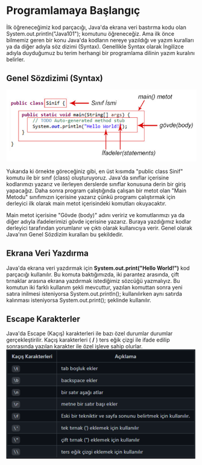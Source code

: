 # Programlamaya Başlangıç
İlk öğreneceğimiz kod parçacığı, Java'da ekrana veri bastırma kodu olan System.out.println("Java101"); komutunu öğreneceğiz. Ama ilk önce bilmemiz geren bir konu Java'da kodların nereye yazıldığı ve yazım kuralları ya da diğer adıyla söz dizimi (Syntax). Genellikle Syntax olarak İngilizce adıyla duyduğumuz bu terim herhangi bir programlama dilinin yazım kuralını belirler.

## Genel Sözdizimi (Syntax)
![](https://raw.githubusercontent.com/Kodluyoruz/taskforce/main/java101/programlamaya-baslangic/figures/java-syntax.jpg)

Yukarıda ki örnekte göreceğiniz gibi, en üst kısımda "public class Sinif" komutu ile bir sınıf (class) oluşturuyoruz. Java'da sınıflar içerisine kodlarımızı yazarız ve ilerleyen derslerde sınıflar konusuna derin bir giriş yapacağız. Daha sonra program çalıştığında çalışan bir metot olan "Main Metodu" sınıfımızın içerisine yazarız çünkü programı çalıştırmak için derleyici ilk olarak main metot içerisindeki komutları okuyacaktır.

Main metot içerisine "Gövde (body)" adını veririz ve komutlarımızı ya da diğer adıyla ifadelerimizi gövde içerisine yazarız. Buraya yazdığımız kodlar derleyici tarafından yorumlanır ve çıktı olarak kullanıcıya verir. Genel olarak Java'nın Genel Sözdizim kuralları bu şekildedir.

## Ekrana Veri Yazdırma
Java'da ekrana veri yazdırmak için **System.out.print("Hello World!")** kod parçacığı kullanılır. Bu komuta baktığımızda, iki parantez arasında, çift tırnaklar arasına ekrana yazdırmak istediğimiz sözcüğü yazmalıyız. Bu komutun iki farklı kullanım şekli mevcuttur, yazılan komuttan sonra yeni satıra inilmesi isteniyorsa System.out.println(); kullanılırken aynı satırda kalınması isteniyorsa System.out.print(); şeklinde kullanılır.

## Escape Karakterler
Java'da Escape (Kaçış) karakterleri ile bazı özel durumlar durumlar gerçekleştirilir. Kaçış karakterleri ( **/** ) ters eğik çizgi ile ifade edilip sonrasında yazılan karakter ile özel işleve sahip olurlar.
![](./img/kacisKarakterleri.png)
